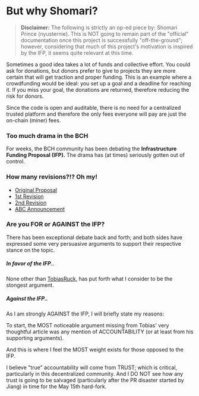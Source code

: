 # But why Shomari?

> __Disclaimer:__ The following is strictly an op-ed piece by: Shomari Prince (nyusternie). This is NOT going to remain part of the "official" documentation once this project is successfully "off-the-ground"; however, considering that much of this project's motivation is inspired by the IFP, it seems quite relevant at this time.

Sometimes a good idea takes a lot of funds and collective effort. You could ask for donations, but donors prefer to give to projects they are more certain that will get traction and proper funding. This is an example where a crowdfunding would be ideal: you set up a goal and a deadline for reaching it. If you miss your goal, the donations are returned, therefore reducing the risk for donors.

Since the code is open and auditable, there is no need for a centralized trusted platform and therefore the only fees everyone will pay are just the on-chain (miner) fees.

### Too much drama in the BCH

For weeks, the BCH community has been debating the __Infrastructure Funding Proposal (IFP).__ The drama has (at times) seriously gotten out of control.

### How many revisions?!? Oh my!

- [Original Proposal](https://medium.com/@jiangzhuoer/infrastructure-funding-plan-for-bitcoin-cash-131fdcd2412e)
- [1st Revision](https://read.cash/@Jiang_Zhuoer_BTC.TOP_CEO/bch-miner-donation-plan-update-0cf20809)
- [2nd Revision](https://read.cash/@Jiang_Zhuoer_BTC.TOP_CEO/bch-miner-donation-plan-update-again-72ea9248)
- [ABC Announcement](https://www.bitcoinabc.org/2020-02-15-miner-fund/)

### Are you FOR or AGAINST the IFP?

There has been exceptional debate back and forth; and both sides have expressed some very persuasive arguments to support their respective stance on the topic.

##### In favor of the IFP..

None other than [TobiasRuck,](https://read.cash/@TobiasRuck/why-i-support-the-ifp-despite-the-community-seeming-to-hate-it-and-how-to-fix-it-d128e975) has put forth what I consider to be the stongest argument.

##### Against the IFP..

As I am strongly AGAINST the IFP, I will briefly state my reasons:

To start, the MOST noticeable argument missing from Tobias' very thoughtful article was any mention of ACCOUNTABILITY (or at least from his supporting arguments).

And this is where I feel the MOST weight exists for those opposed to the IFP.

I believe "true" accountability will come from TRUST; which is critical, particularly in this decentralized community. And I DO NOT see how any trust is going to be salvaged (particularly after the PR disaster started by Jiang) in time for the May 15th hard-fork.
